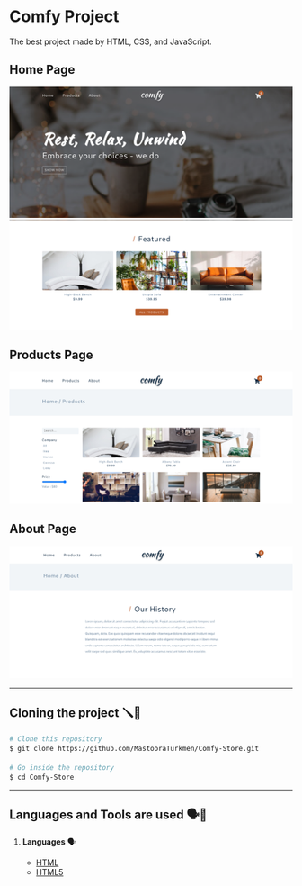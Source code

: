 # Comfy Project

The best project made by HTML, CSS, and JavaScript.

## Home Page

![alt text](./screenshots/image.png)
![alt text](./screenshots/image-1.png)

## Products Page

![alt text](./screenshots/image-2.png)

## About Page

![alt text](./screenshots/image-3.png)

---

## Cloning the project 🪛🔨

```bash
# Clone this repository
$ git clone https://github.com/MastooraTurkmen/Comfy-Store.git

# Go inside the repository
$ cd Comfy-Store
```

---

## Languages and Tools are used 🗣️🔧


1. **Languages** 🗣️

    + [HTML](https://github.com/topics/html)
    + [HTML5](https://github.com/topics/html5)
